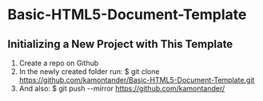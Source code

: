 # Basic-HTML5-Document-Template

## Initializing a New Project with This Template
1. Create a repo on Github
2. In the newly created folder run:
    $ git clone https://github.com/kamontander/Basic-HTML5-Document-Template.git
3. And also:
    $ git push --mirror https://github.com/kamontander/<new template name>
